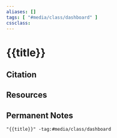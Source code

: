 ```yaml
---
aliases: []
tags: [ "#media/class/dashboard" ]
cssclass: 
---
```


# {{title}}

## Citation

## Resources

## Permanent Notes

```query
"{{title}}" -tag:#media/class/dashboard
```

